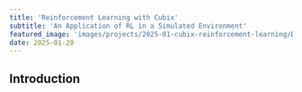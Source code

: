 ```yaml
---
title: 'Reinforcement Learning with Cubix'
subtitle: 'An Application of RL in a Simulated Environment'
featured_image: 'images/projects/2025-01-cubix-reinforcement-learning/DQL_Cubix_Test.gif'
date: 2025-01-20
---
```


## Introduction